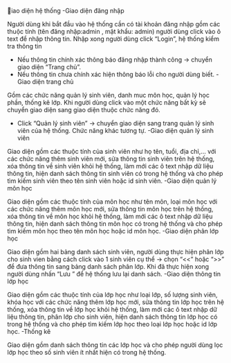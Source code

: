 
iao diện hệ thống
-Giao diện đăng nhập

Người dùng khi bắt đầu vào hệ thống cần có tài khoản đăng nhập gồm các thuộc tính (tên đăng nhập:admin , mật khẩu: admin) người dùng click vào ô text để nhập thông tin. Nhập xong người dùng click “Login”, hệ thống kiểm tra  thông tin 
+ Nếu thông tin chính xác thông báo đăng nhập thành công -> chuyển giao diện “Trang chủ”.
+ Nếu thông tin chưa chính xác hiện thông báo lỗi cho người dùng biết.
-Giao diện trang chủ

Gồm các chức năng quản lý sinh viên, danh muc môn học, quản lý học phần, thống kê lớp. Khi người dùng click vào một chức năng bất kỳ sẽ chuyển giao diện sang giao diện thuộc chức năng đó.
+ Click “Quản lý sinh viên” -> chuyển giao diện sang trang quản lý sinh viên của hệ thống. Chức năng khác tương tự.
-Giao diện quản lý sinh viên

Giao diện gồm các thuộc tính của sinh viên như họ tên, tuổi, địa chỉ,… với các chức năng thêm sinh viên mới, sửa thông tin sinh viên trên hệ thống, xóa  thông tin về sinh viên khỏi hệ thống, làm mới các ô text nhập dữ liệu thông tin, hiện danh sách thông tin sinh viên có trong hệ thống và cho phép tìm kiếm sinh viên theo tên sinh viên hoặc id sinh viên.
-Giao diện quản lý môn học

Giao diện gồm các thuộc tính của môn học như tên môn, loại môn học với các chức năng thêm môn học mới, sửa thông tin môn học trên hệ thống, xóa  thông tin về môn học khỏi hệ thống, làm mới các ô text nhập dữ liệu thông tin, hiện danh sách thông tin môn học có trong hệ thống và cho phép tìm kiếm môn học theo tên môn học hoặc id môn học.
-Giao diện phân lớp học

Giao diện gồm hai bảng danh sách sinh viên, người dùng thực hiện phân lớp cho sinh vien bằng cách click vào 1 sinh viên cụ thể -> chọn  “<<” hoặc “>>” để đưa thông tin sang bảng danh sách phân lớp. Khi đã thực hiện xong người dùng nhấn “Lưu ” để hệ thống lưu lại danh sách.
-Giao diện thông tin lớp học

Giao diện gồm các thuộc tính của lớp học như loại lớp, số lượng sinh viên, khóa học với các chức năng thêm lớp học mới, sửa thông tin lớp học trên hệ thống, xóa  thông tin về lớp học khỏi hệ thống, làm mới các ô text nhập dữ liệu thông tin, phân lớp cho sinh viên, hiện danh sách thông tin lớp học có trong hệ thống và cho phép tìm kiếm lớp học theo loại lớp học hoặc id lớp học.
-Thống kê

Giao diện gồm danh sách thông tin các lớp học và cho phép người dùng lọc lớp học theo số sinh viên ít nhất hiện có trong hệ thống.

